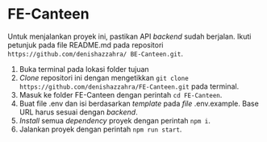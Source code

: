 # FE-Canteen

Untuk menjalankan proyek ini, pastikan API *backend* sudah berjalan. Ikuti petunjuk pada file README.md pada repositori `https://github.com/denishazzahra/ BE-Canteen.git`.

1. Buka terminal pada lokasi folder tujuan
2. *Clone* repositori ini dengan mengetikkan `git clone https://github.com/denishazzahra/FE-Canteen.git` pada terminal.
3. Masuk ke folder FE-Canteen dengan perintah `cd FE-Canteen`.
4. Buat file .env dan isi berdasarkan *template* pada *file* .env.example. Base URL harus sesuai dengan *backend*.
5. *Install* semua *dependency* proyek dengan perintah `npm i`.
6. Jalankan proyek dengan perintah `npm run start`.
